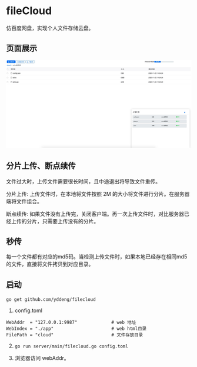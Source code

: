 # fileCloud

仿百度网盘，实现个人文件存储云盘。


## 页面展示

![文件上传](res/file_upload.jpg)

## 分片上传、断点续传

文件过大时，上传文件需要很长时间，且中途退出将导致文件重传。

分片上传: 上传文件时，在本地将文件按照 2M 的大小将文件进行分片。在服务器端将文件组合。

断点续传: 如果文件没有上传完，关闭客户端。再一次上传文件时，对比服务器已经上传的分片，只需要上传没有的分片。

## 秒传

每一个文件都有对应的md5码。当检测上传文件时，如果本地已经存在相同md5的文件，直接将文件拷贝到对应目录。

## 启动

`go get github.com/yddeng/filecloud`

1. config.toml

```
WebAddr  = "127.0.0.1:9987"             # web 地址
WebIndex = "./app"                      # web html目录
FilePath = "cloud"                      # 文件存放目录
```

2. `go run server/main/filecloud.go config.toml` 

3. 浏览器访问 webAddr。